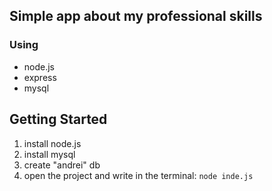 ## Simple app about my professional skills

### Using 
- node.js
- express
- mysql

## Getting Started

1. install node.js
2. install mysql
3. create "andrei" db
4. open the project and write in the terminal: `node inde.js`
